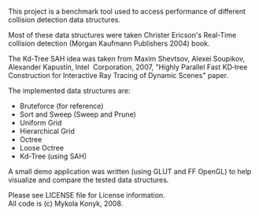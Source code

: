 This project is a benchmark tool used to access performance of different collision detection data structures.

Most of these data structures were taken Christer Ericson's Real-Time collision detection (Morgan Kaufmann Publishers 2004) book.

The Kd-Tree SAH idea was taken from Maxim Shevtsov, Alexei Soupikov, Alexander Kapustin,
Intel  Corporation, 2007, "Highly Parallel Fast KD‐tree Construction for Interactive Ray Tracing of Dynamic Scenes" paper.

The implemented data structures are:  
* Bruteforce (for reference)  
* Sort and Sweep (Sweep and Prune)  
* Uniform Grid  
* Hierarchical Grid  
* Octree  
* Loose Octree  
* Kd-Tree (using SAH)  

A small demo application was written (using GLUT and FF OpenGL) to help visualize and compare the tested data structures. 


Please see LICENSE file for License information.  
All code is (c) Mykola Konyk, 2008.
